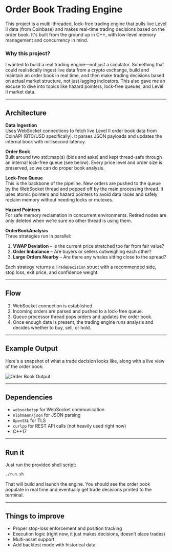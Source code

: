 # Order Book Trading Engine

This project is a multi-threaded, lock-free trading engine that pulls live Level II data (from Coinbase) and makes real-time trading decisions based on the order book. It's built from the ground up in C++, with low-level memory management and concurrency in mind.

### Why this project?

I wanted to build a real trading engine—not just a simulator. Something that could realistically ingest live data from a crypto exchange, build and maintain an order book in real time, and then make trading decisions based on actual market structure, not just lagging indicators. This also gave me an excuse to dive into topics like hazard pointers, lock-free queues, and Level II market data.

---

## Architecture

**Data Ingestion**  
Uses WebSocket connections to fetch live Level II order book data from CoinAPI (BTC/USD specifically). It parses JSON payloads and updates the internal book with millisecond latency.

**Order Book**  
Built around two std::map(s) (bids and asks) and kept thread-safe through an internal lock-free queue (see below). Every price level and order size is preserved, so we can do proper book analysis.

**Lock-Free Queue**  
This is the backbone of the pipeline. New orders are pushed to the queue by the WebSocket thread and popped off by the main processing thread. It uses atomic pointers and hazard pointers to avoid data races and safely reclaim memory without needing locks or mutexes.

**Hazard Pointers**  
For safe memory reclamation in concurrent environments. Retired nodes are only deleted when we’re sure no other thread is using them.

**OrderBookAnalysis**  
Three strategies run in parallel:
1. **VWAP Deviation** – Is the current price stretched too far from fair value?
2. **Order Imbalance** – Are buyers or sellers outweighing each other?
3. **Large Orders Nearby** – Are there any whales sitting close to the spread?

Each strategy returns a `TradeDecision` struct with a recommended side, stop loss, exit price, and confidence weight.

---

## Flow

1. WebSocket connection is established.
2. Incoming orders are parsed and pushed to a lock-free queue.
3. Queue processor thread pops orders and updates the order book.
4. Once enough data is present, the trading engine runs analysis and decides whether to buy, sell, or hold.

---

## Example Output

Here's a snapshot of what a trade decision looks like, along with a live view of the order book:

![Order Book Output](https://github.com/user-attachments/assets/285c25be-4d51-4a03-ab9b-e1badc1d25e0)

---

## Dependencies

- `websocketpp` for WebSocket communication  
- `nlohmann/json` for JSON parsing  
- `OpenSSL` for TLS  
- `curlpp` for REST API calls (not heavily used right now)  
- C++17  

---

## Run it

Just run the provided shell script:

```bash
./run.sh
```

That will build and launch the engine. You should see the order book populate in real time and eventually get trade decisions printed to the terminal.

---

## Things to improve

- Proper stop-loss enforcement and position tracking  
- Execution logic (right now, it just makes decisions, doesn’t place trades)  
- Multi-asset support  
- Add backtest mode with historical data  
